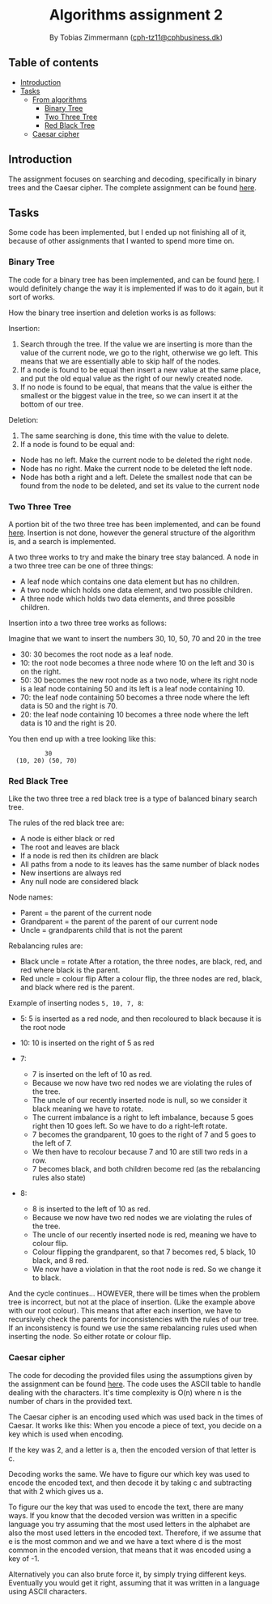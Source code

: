 <div align="center">

# Algorithms assignment 2

By Tobias Zimmermann (cph-tz11@cphbusiness.dk)

</div>

## Table of contents

- [Introduction](#introduction)
- [Tasks](#tasks)
  - [From algorithms](#tasks-from-algorithms)
    - [Binary Tree](#binary-tree)
    - [Two Three Tree](#two-three-tree)
    - [Red Black Tree](#red-black-tree)
  - [Caesar cipher](#caesar-cipher)

## Introduction

The assignment focuses on searching and decoding, specifically in binary trees and the Caesar cipher. The complete assignment can be found [here](./documents/Algorithms-Assignment-2.pdf).

## Tasks

Some code has been implemented, but I ended up not finishing all of it, because of other assignments that I wanted to spend more time on.

### Binary Tree

The code for a binary tree has been implemented, and can be found [here](src/binary_tree.rs). I would definitely change the way it is implemented if was to do it again, but it sort of works.

How the binary tree insertion and deletion works is as follows:

Insertion:

1. Search through the tree. If the value we are inserting is more than the value of the current node, we go to the right, otherwise we go left. This means that we are essentially able to skip half of the nodes.
2. If a node is found to be equal then insert a new value at the same place, and put the old equal value as the right of our newly created node.
3. If no node is found to be equal, that means that the value is either the smallest or the biggest value in the tree, so we can insert it at the bottom of our tree.

Deletion:

1. The same searching is done, this time with the value to delete.
2. If a node is found to be equal and:

- Node has no left. Make the current node to be deleted the right node.
- Node has no right. Make the current node to be deleted the left node.
- Node has both a right and a left. Delete the smallest node that can be found from the node to be deleted, and set its value to the current node

### Two Three Tree

A portion bit of the two three tree has been implemented, and can be found [here](./src/two_three_tree.rs). Insertion is not done, however the general structure of the algorithm is, and a search is implemented.

A two three works to try and make the binary tree stay balanced. A node in a two three tree can be one of three things:

- A leaf node which contains one data element but has no children.
- A two node which holds one data element, and two possible children.
- A three node which holds two data elements, and three possible children.

Insertion into a two three tree works as follows:

Imagine that we want to insert the numbers 30, 10, 50, 70 and 20 in the tree

- 30: 30 becomes the root node as a leaf node.
- 10: the root node becomes a three node where 10 on the left and 30 is on the right.
- 50: 30 becomes the new root node as a two node, where its right node is a leaf node containing 50 and its left is a leaf node containing 10.
- 70: the leaf node containing 50 becomes a three node where the left data is 50 and the right is 70.
- 20: the leaf node containing 10 becomes a three node where the left data is 10 and the right is 20.

You then end up with a tree looking like this:

```
          30
  (10, 20) (50, 70)
```

### Red Black Tree

Like the two three tree a red black tree is a type of balanced binary search tree.

The rules of the red black tree are:

- A node is either black or red
- The root and leaves are black
- If a node is red then its children are black
- All paths from a node to its leaves has the same number of black nodes
- New insertions are always red
- Any null node are considered black

Node names:

- Parent = the parent of the current node
- Grandparent = the parent of the parent of our current node
- Uncle = grandparents child that is not the parent

Rebalancing rules are:

- Black uncle = rotate
  After a rotation, the three nodes, are black, red, and red where black is the parent.
- Red uncle = colour flip
  After a colour flip, the three nodes are red, black, and black where red is the parent.

Example of inserting nodes `5, 10, 7, 8`:

- 5: 5 is inserted as a red node, and then recoloured to black because it is the root node
- 10: 10 is inserted on the right of 5 as red
- 7:

  - 7 is inserted on the left of 10 as red.
  - Because we now have two red nodes we are violating the rules of the tree.
  - The uncle of our recently inserted node is null, so we consider it black meaning we have to rotate.
  - The current imbalance is a right to left imbalance, because 5 goes right then 10 goes left. So we have to do a right-left rotate.
  - 7 becomes the grandparent, 10 goes to the right of 7 and 5 goes to the left of 7.
  - We then have to recolour because 7 and 10 are still two reds in a row.
  - 7 becomes black, and both children become red (as the rebalancing rules also state)

- 8:
  - 8 is inserted to the left of 10 as red.
  - Because we now have two red nodes we are violating the rules of the tree.
  - The uncle of our recently inserted node is red, meaning we have to colour flip.
  - Colour flipping the grandparent, so that 7 becomes red, 5 black, 10 black, and 8 red.
  - We now have a violation in that the root node is red. So we change it to black.

And the cycle continues... HOWEVER, there will be times when the problem tree is incorrect, but not at the place of insertion. (Like the example above with our root colour).
This means that after each insertion, we have to recursively check the parents for inconsistencies with the rules of our tree.
If an inconsistency is found we use the same rebalancing rules used when inserting the node. So either rotate or colour flip.

### Caesar cipher

The code for decoding the provided files using the assumptions given by the assignment can be found [here](src/ceasar_decoder.rs). The code uses the ASCII table to handle dealing with the characters. It's time complexity is O(n) where n is the number of chars in the provided text.

The Caesar cipher is an encoding used which was used back in the times of Caesar. It works like this:
When you encode a piece of text, you decide on a key which is used when encoding.

If the key was 2, and a letter is a, then the encoded version of that letter is c.

Decoding works the same. We have to figure our which key was used to encode the encoded text, and then decode it by taking c and subtracting that with 2 which gives us a.

To figure our the key that was used to encode the text, there are many ways. If you know that the decoded version was written in a specific language you try assuming that the most used letters in the alphabet are also the most used letters in the encoded text. Therefore, if we assume that e is the most common and we and we have a text where d is the most common in the encoded version, that means that it was encoded using a key of -1.

Alternatively you can also brute force it, by simply trying different keys. Eventually you would get it right, assuming that it was written in a language using ASCII characters.
